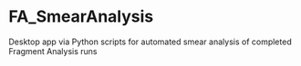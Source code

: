 # FA_SmearAnalysis
Desktop app via Python scripts for automated smear analysis of completed Fragment Analysis runs
